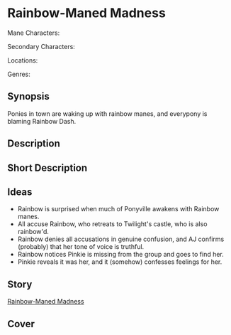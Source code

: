 # Rainbow-Maned Madness

Mane Characters: 

Secondary Characters: 

Locations: 

Genres:

## Synopsis
Ponies in town are waking up with rainbow manes, and everypony is blaming Rainbow Dash.

## Description


## Short Description


## Ideas
- Rainbow is surprised when much of Ponyville awakens with Rainbow manes.
- All accuse Rainbow, who retreats to Twilight's castle, who is also rainbow'd.
- Rainbow denies all accusations in genuine confusion, and AJ confirms (probably) that her tone of voice is truthful.
- Rainbow notices Pinkie is missing from the group and goes to find her.
- Pinkie reveals it was her, and it (somehow) confesses feelings for her.

## Story
[Rainbow-Maned Madness](./rainbow-maned-madness.md)

## Cover
